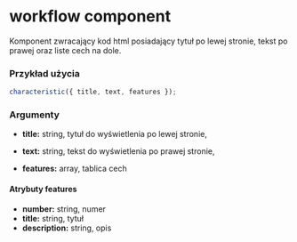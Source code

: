 # workflow component

Komponent zwracający kod html posiadający tytuł po lewej stronie, tekst po prawej oraz liste cech na dole.

### Przykład użycia

```javascript
characteristic({ title, text, features });
```

### Argumenty

-   **title:** string, tytuł do wyświetlenia po lewej stronie,

-   **text:** string, tekst do wyświetlenia po prawej stronie,

-   **features:** array, tablica cech

#### Atrybuty features

-   **number:** string, numer
-   **title:** string, tytuł
-   **description:** string, opis
